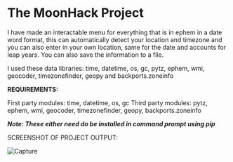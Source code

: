 # The MoonHack Project

I have made an interactable menu for everything that is in ephem in a date word format, this can automatically detect your location and timezone and you can also enter in your own location, same for the date and accounts for leap years. You can also save the information to a file.

I used these data libraries: time, datetime, os, gc, pytz, ephem, wmi, geocoder, timezonefinder, geopy and backports.zoneinfo

**REQUIREMENTS:**
 
First party modules: time, datetime, os, gc
Third party modules: pytz, ephem, wmi, geocoder, timezonefinder, geopy, backports.zoneinfo

***Note: These either need do be installed in command prompt using pip***

SCREENSHOT OF PROJECT OUTPUT:

![Capture](https://github.com/slyfalco/The-MoonHack-Project/assets/43293494/c333882e-ff8c-422b-b450-680c24cf1e22)
